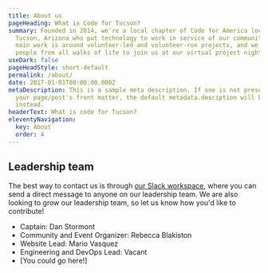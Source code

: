 ```yaml
---
title: About us
pageHeading: What is Code for Tucson?
summary: Founded in 2014, we're a local chapter of Code for America located in
  Tucson, Arizona who put technology to work in service of our communities. Our
  main work is around volunteer-led and volunteer-run projects, and we invite
  people from all walks of life to join us at our virtual project nights!
useDark: false
pageHeadStyle: short-default
permalink: /about/
date: 2017-01-01T00:00:00.000Z
metaDescription: This is a sample meta description. If one is not present in
  your page/post's front matter, the default metadata.desciption will be used
  instead.
headerText: What is code for Tucson?
eleventyNavigation:
  key: About
  order: 4
---
```

## Leadership team

The best way to contact us is through [our Slack workspace](https://codefortucson.slack.com/), where you can send a direct message to anyone on our leadership team. We are also looking to grow our leadership team, so let us know how you'd like to contribute!

* Captain: Dan Stormont 
* Community and Event Organizer: Rebecca Blakiston
* Website Lead: Mario Vasquez
* Engineering and DevOps Lead: Vacant
* \[You could go here!]